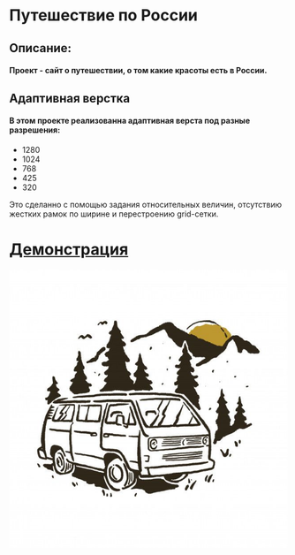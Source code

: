 # **Путешествие по России** 
## Описание:
#### Проект -  сайт о путешествии, о том какие красоты есть в России.
## Адаптивная верстка
#### В этом проекте реализованна адаптивная верста под разные разрешения:
+ 1280
+ 1024
+ 768 
+ 425
+ 320
  
Это сделанно с помощью задания относительных величин, отсутствию жестких рамок по ширине и перестроению grid-сетки.  

# [Демонстрация](https://voevodinPetr.github.io/yet-another-project/index.html)
![logo](/image/sprint-3-images/41491bd2914bdad79ac5f1ed89abd02f.jpg)